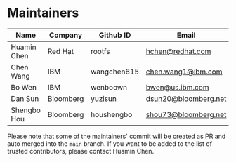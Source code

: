 # Maintainers

|  Name  |  Company  | Github ID  | Email   |
|---|---|---|---|
| Huamin Chen  | Red Hat  | rootfs  | hchen@redhat.com  |
| Chen Wang | IBM | wangchen615 | chen.wang1@ibm.com |
| Bo Wen | IBM | wenboown | bwen@us.ibm.com |
| Dan Sun | Bloomberg | yuzisun  | dsun20@bloomberg.net  |
| Shengbo Hou | Bloomberg | houshengbo | shou73@bloomberg.net |

Please note that some of the maintainers' commit will be created as PR and auto merged into the `main` branch. If
you want to be added to the list of trusted contributors, please contact Huamin Chen.
